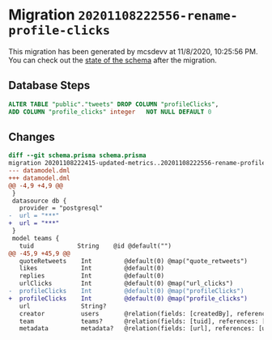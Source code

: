 # Migration `20201108222556-rename-profile-clicks`

This migration has been generated by mcsdevv at 11/8/2020, 10:25:56 PM.
You can check out the [state of the schema](./schema.prisma) after the migration.

## Database Steps

```sql
ALTER TABLE "public"."tweets" DROP COLUMN "profileClicks",
ADD COLUMN "profile_clicks" integer   NOT NULL DEFAULT 0
```

## Changes

```diff
diff --git schema.prisma schema.prisma
migration 20201108222415-updated-metrics..20201108222556-rename-profile-clicks
--- datamodel.dml
+++ datamodel.dml
@@ -4,9 +4,9 @@
 }
 datasource db {
   provider = "postgresql"
-  url = "***"
+  url = "***"
 }
 model teams {
   tuid            String    @id @default("")
@@ -45,9 +45,9 @@
   quoteRetweets    Int         @default(0) @map("quote_retweets")
   likes            Int         @default(0)
   replies          Int         @default(0)
   urlClicks        Int         @default(0) @map("url_clicks")
-  profileClicks    Int         @default(0) @map("profileClicks")
+  profileClicks    Int         @default(0) @map("profile_clicks")
   url              String?
   creator          users       @relation(fields: [createdBy], references: [uid])
   team             teams?      @relation(fields: [tuid], references: [tuid])
   metadata         metadata?   @relation(fields: [url], references: [url])
```


